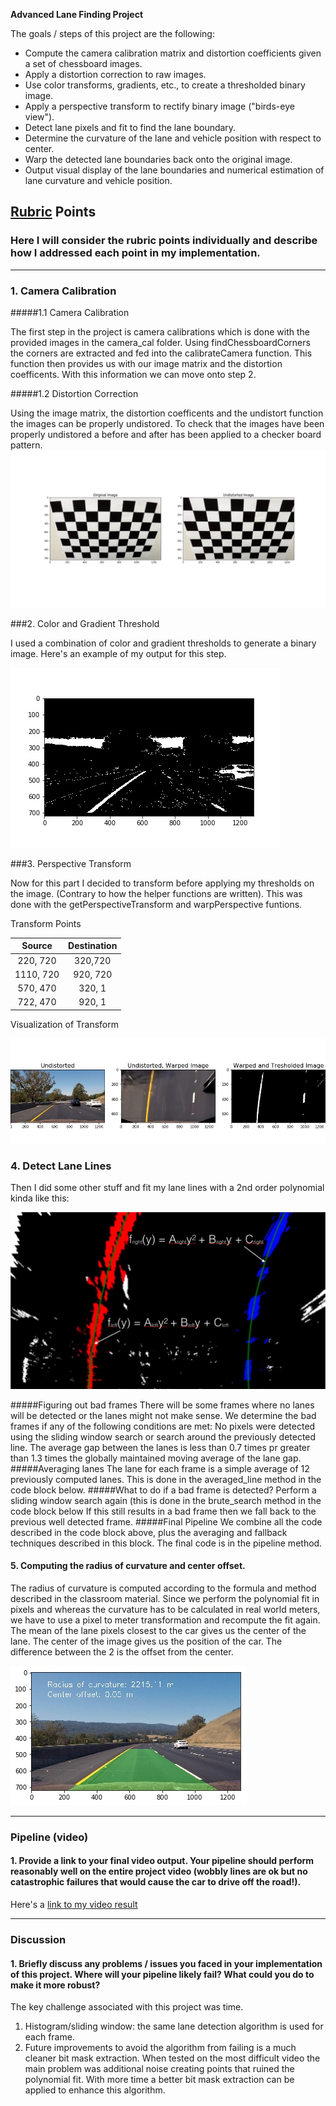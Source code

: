 
**Advanced Lane Finding Project**

The goals / steps of this project are the following:

* Compute the camera calibration matrix and distortion coefficients given a set of chessboard images.
* Apply a distortion correction to raw images.
* Use color transforms, gradients, etc., to create a thresholded binary image.
* Apply a perspective transform to rectify binary image ("birds-eye view").
* Detect lane pixels and fit to find the lane boundary.
* Determine the curvature of the lane and vehicle position with respect to center.
* Warp the detected lane boundaries back onto the original image.
* Output visual display of the lane boundaries and numerical estimation of lane curvature and vehicle position.

[//]: # (Image References)

[image1]: ./output_images/test_undist.jpg "Undistorted"
[image2]: ./test_images/test1.jpg "Road Transformed"
[image3]: ./output_images/thresholded.jpg "Binary Example"
[image4]: ./examples/warped_straight_lines.jpg "Warp Example"
[image41]: ./output_images/grid_undist_warped.jpg "Row undist,warp"
[image5]: ./examples/color_fit_lines.jpg "Fit Visual"
[image6]: ./output_images/pipline.jpg "Output"
[video1]: ./project_video_output.mp4 "Video"

## [Rubric](https://review.udacity.com/#!/rubrics/571/view) Points

### Here I will consider the rubric points individually and describe how I addressed each point in my implementation.  

---

### 1. Camera Calibration


#####1.1 Camera Calibration

The first step in the project is camera calibrations which is done with the provided images in the camera_cal folder. Using findChessboardCorners the corners are extracted and fed into the calibrateCamera function. This function then provides us with our image matrix and the distortion coefficents. With this information we can move onto step 2.

#####1.2 Distortion Correction

Using the image matrix, the distortion coefficents and the undistort function the images can be properly undistored. To check that the images have been properly undistored a before and after has been applied to a checker board pattern.
![alt text][image1]

###2. Color and Gradient Threshold

I used a combination of color and gradient thresholds to generate a binary image.  Here's an example of my output for this step.

![alt text][image3]

###3. Perspective Transform

Now for this part I decided to transform before applying my thresholds on the image. (Contrary to how the helper functions are written). This was done with the getPerspectiveTransform and warpPerspective funtions.

Transform Points

| Source        | Destination | 
|:-------------:|:-----------:| 
| 220, 720      | 320,720     | 
| 1110, 720     | 920, 720    |
| 570, 470      | 320, 1      |
| 722, 470      | 920, 1      |

Visualization of Transform

![alt text][image41]

### 4. Detect Lane Lines
Then I did some other stuff and fit my lane lines with a 2nd order polynomial kinda like this:

![alt text][image5]

#####Figuring out bad frames
There will be some frames where no lanes will be detected or the lanes might not make sense. We determine the bad frames if any of the following conditions are met:
No pixels were detected using the sliding window search or search around the previously detected line.
The average gap between the lanes is less than 0.7 times pr greater than 1.3 times the globally maintained moving average of the lane gap.
#####Averaging lanes
The lane for each frame is a simple average of 12 previously computed lanes. This is done in the averaged_line method in the code block below.
#####What to do if a bad frame is detected?
Perform a sliding window search again (this is done in the brute_search method in the code block below
If this still results in a bad frame then we fall back to the previous well detected frame.
#####Final Pipeline
We combine all the code described in the code block above, plus the averaging and fallback techniques described in this block. The final code is in the pipeline method.

#### 5. Computing the radius of curvature and center offset.
The radius of curvature is computed according to the formula and method described in the classroom material. Since we perform the polynomial fit in pixels and whereas the curvature has to be calculated in real world meters, we have to use a pixel to meter transformation and recompute the fit again.
The mean of the lane pixels closest to the car gives us the center of the lane. The center of the image gives us the position of the car. The difference between the 2 is the offset from the center.

![alt text][image6]

---

### Pipeline (video)

#### 1. Provide a link to your final video output.  Your pipeline should perform reasonably well on the entire project video (wobbly lines are ok but no catastrophic failures that would cause the car to drive off the road!).

Here's a [link to my video result](./project_video.mp4)

---

### Discussion

#### 1. Briefly discuss any problems / issues you faced in your implementation of this project.  Where will your pipeline likely fail?  What could you do to make it more robust?

The key challenge associated with this project was time. 
1. Histogram/sliding window: the same lane detection algorithm is used for each frame.
2. Future improvements to avoid the algorithm from failing is a much cleaner bit mask extraction. When tested on the most difficult video the main problem was additional noise creating points that ruined the polynomial fit. With more time a better bit mask extraction can be applied to enhance this algorithm.